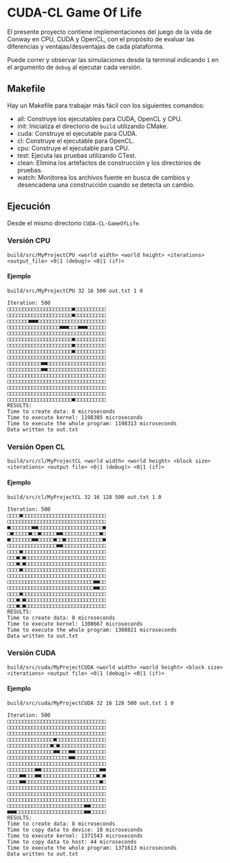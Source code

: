 # CUDA-CL Game Of Life
<!-- Este proyecto es un _template_ que les permitirá guiarse sobre como trabajar con CUDA y OpenCL en CMake. Se incluye código básico para la implementación de un proyecto de suma de vectores, la idea es crear los ejecutables para CPU, CUDA y OpenCL, de tal forma que estos se puedan manipular lo suficiente como para despues ser usados mediante Python para crear distintos experimentos. En este caso, cada programa guarda los datos de interés en un CSV. Puede revisar la carpeta `experiment` para ver como utilizarlos en conjunto.

Puede hacer uso de este _template_ haciendo un fork. -->
El presente proyecto contiene implementaciones del juego de la vida de Conway en CPU, CUDA y OpenCL, con el propósito de evaluar las diferencias y ventajas/desventajas de cada plataforma.

Puede correr y observar las simulaciones desde la terminal indicando `1` en el argumento de `debug` al ejecutar cada versión.

## Makefile
Hay un Makefile para trabajar más fácil con los siguientes comandos:
- all: Construye los ejecutables para CUDA, OpenCL y CPU.
- init: Inicializa el directorio de `build` utilizando CMake.
- cuda: Construye el ejecutable para CUDA.
- cl: Construye el ejecutable para OpenCL.
- cpu: Construye el ejecutable para CPU.
- test: Ejecuta las pruebas utilizando CTest.
- clean: Elimina los artefactos de construcción y los directorios de pruebas.
- watch: Monitorea los archivos fuente en busca de cambios y desencadena una construcción cuando se detecta un cambio.

## Ejecución
Desde el mismo directorio `CUDA-CL-GameOfLife`.
### Versión CPU
`build/src/MyProjectCPU <world width> <world height> <iterations> <output_file> <0|1 (debug)> <0|1 (if)>`
#### Ejemplo
`build/src/MyProjectCPU 32 16 500 out.txt 1 0`
```
Iteration: 500
□□□□□□□□□□□□□□□□□□□□□■□□□□□□□□□□
□□□□□□□□□□□□□□□□□□□□□■□□□□□□□□□□
□□□□□□□■■■□□□□□□□□□□□□□□□□□□□□□□
□□□□□□□□□□□□□□□□□■■■□□□■■■□□□□□□
□□□□□□□□□□□□□□□□□□□□□□□□□□□□□□□□
□□□□□□□□□□□□□□□□□□□□□■□□□□□□□□□□
□□□□□□□□□□□□□□□□□□□□□■□□□□□□□□□□
□□□□□□□□□□□□□□□□□□□□□■□□□□□□□□□□
□□□□□□□□□□□□□□□□□□□□□□□□□□□□□□□□
□□□□□□□□□□□■■□□□□□□□□□□□□□□□□□□□
□□□□□□□□□□□■■□□□□□□□□□□□□□□□□□□□
□□□□□□□□□□□□□□□□□□□□□□□□□□□□□□□□
□□□□□□□□□□□□□□□□□□□□□□□□□□□□□□□□
□□□□□□□□□□□□□□□□□□□□□□□□□□□□□□□□
□□□□□□□□□□□□□□□□□□□□□□□□□□□□□□□□
□□□□□□□□□□□□□□□□□□□□□■□□□□□□□□□□
RESULTS: 
Time to create data: 8 microseconds
Time to execute kernel: 1198305 microseconds
Time to execute the whole program: 1198313 microseconds
Data written to out.txt
```
### Versión Open CL
`build/src/cl/MyProjectCL <world width> <world height> <block size> <iterations> <output file> <0|1 (debug)> <0|1 (if)>`
#### Ejemplo
`build/src/cl/MyProjectCL 32 16 128 500 out.txt 1 0`
```
Iteration: 500
□□□□■□□□□□□□□□□□□□□□□□□□□□□□□□□□
□□□□□□□□□□□□□□□□□□□□□□□□□□□□□□□□
■□□□□□□□■■□□□□□□□□□□□□□□□□□□□□□■
□■□□□□□■□□■□□□□□■■□□□□□□□□□□□□■□
■□□□□□□□■■□□□□□■□□■□□□□□□□□□□□□■
□□□□□□□□□□□□□□□□■■□□□□□□□□□□□□□□
□□□□■□□□□□□□□□□□□□□□□□□□□□□□□□□□
□□□■□■□□□□□□□□□□□□□□□□□□□□□□□□□□
□□□■□■□□□□□□□□□□□□□□□□□□□□□□□□□□
□□□□■□□□□□□□□□□□□□□□□□□□□□□□□□□□
□□□□□□□□□□□□□□□□□□□□□□□□□□□□□□□□
□□□□□□□□□□□□□□□□□□□□□□□□□□□□■■□□
□□□□□□□□□□□□□□□□□□□□□□□□□□□□■■□□
□□□□■□□□□□□□□□□□□□□□□□□□□□□□□□□□
□□□■□■□□□□□□□□□□□□□□□□□□□□□□□□□□
□□□■□■□□□□□□□□□□□□□□□□□□□□□□□□□□
RESULTS: 
Time to create data: 8 microseconds
Time to execute kernel: 1308667 microseconds
Time to execute the whole program: 1308821 microseconds
Data written to out.txt
```
### Versión CUDA
`build/src/cuda/MyProjectCUDA <world width> <world height> <block size> <iterations> <output file> <0|1 (debug)> <0|1 (if)>`
#### Ejemplo
`build/src/cuda/MyProjectCUDA 32 16 128 500 out.txt 1 0`
```
Iteration: 500
□□□□□□□□□□□□□□□□□□□□□□□□□□□□□□□□
□□□□□□□□□□□□□□□□□□□□□□□□□□□□□□□□
□□□□□□□□□□□□□□□□□□□□□□□□□□□□□□□□
□□□□□□□□□□□□□□□■□□□□□□□□□□□□□□□□
□□□□□□□□□□□□□□■□■□□□□□□□□□□□□□□□
□□□□□□□□□□□□□□□■■□□□■■□□□□□□□□□□
□□□□□□□□□□□□□□□□□□□□■■□□□□□□□□□□
□□□□□□□□□□□□□□□□□□□□□□□□□□□□□□□□
□□□□□□□□□■■□□□□□□□□□□□□□□□□□□□■■
□□□□■■□□□■■□□□□□□□□□□□□□□□□□□■□■
□□□□■■□□□□□□□□□□□□□□□□□□□□□□□□■□
□□□□□□□□□□□□□□□□□□□□□□□□□□□□□□□□
□□□□□□□□□□□□□□□□□□□□□□□□□□□□□□□□
□□□□□□□□□□□□□□□□□□□□□□□□□□□□□□□□
□□□□□□□□□□□□□□□□□□□□□□□□□■■□□□□□
■■■□□□□□□□□□□□□□□□□□□□□□□■■□□□□□
RESULTS: 
Time to create data: 8 microseconds
Time to copy data to device: 18 microseconds
Time to execute kernel: 1371543 microseconds
Time to copy data to host: 44 microseconds
Time to execute the whole program: 1371613 microseconds
Data written to out.txt
```